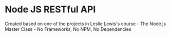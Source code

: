 # Node JS RESTful API

Created based on one of the projects in Leslie Lewis's course - The Node.js Master Class - No Frameworks, No NPM, No Dependencies
